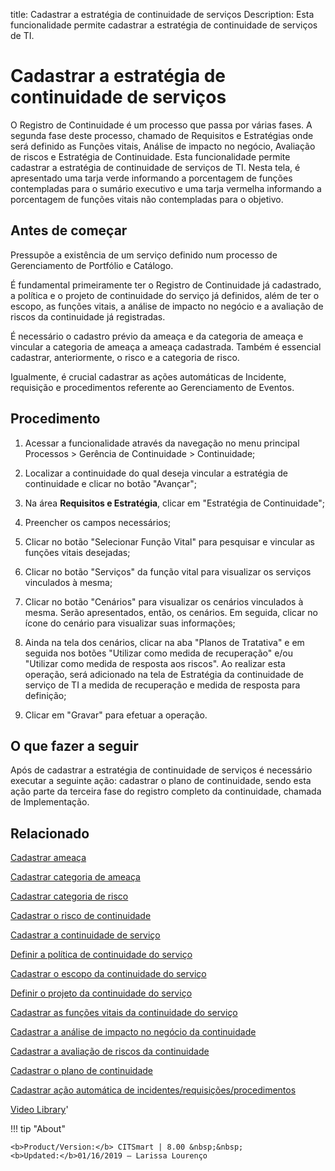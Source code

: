 title: Cadastrar a estratégia de continuidade de serviços
Description: Esta funcionalidade permite cadastrar a estratégia de continuidade de serviços de TI.
# Cadastrar a estratégia de continuidade de serviços

O Registro de Continuidade é um processo que passa por várias fases. A segunda fase deste processo, chamado de Requisitos e Estratégias onde será definido as Funções vitais, Análise de impacto no negócio, Avaliação de riscos e Estratégia de Continuidade. Esta funcionalidade permite cadastrar a estratégia de continuidade de serviços de TI.
Nesta tela, é apresentado uma tarja verde informando a porcentagem de funções contempladas para o sumário executivo e uma tarja vermelha informando a porcentagem de funções vitais não contempladas para o objetivo.

Antes de começar
----------------

Pressupõe a existência de um serviço definido num processo de Gerenciamento de
Portfólio e Catálogo.

É fundamental primeiramente ter o Registro de Continuidade já cadastrado, a
política e o projeto de continuidade do serviço já definidos, além de ter o
escopo, as funções vitais, a análise de impacto no negócio e a avaliação de
riscos da continuidade já registradas.

É necessário o cadastro prévio da ameaça e da categoria de ameaça e vincular a
categoria de ameaça a ameaça cadastrada. Também é essencial cadastrar,
anteriormente, o risco e a categoria de risco.

Igualmente, é crucial cadastrar as ações automáticas de Incidente, requisição e
procedimentos referente ao Gerenciamento de Eventos.

Procedimento
------------

1.  Acessar a funcionalidade através da navegação no menu principal Processos \>
    Gerência de Continuidade \> Continuidade;

2.  Localizar a continuidade do qual deseja vincular a estratégia de
    continuidade e clicar no botão "Avançar";

3.  Na área **Requisitos e Estratégia**, clicar em "Estratégia de Continuidade";

4.  Preencher os campos necessários;

5.  Clicar no botão "Selecionar Função Vital" para pesquisar e vincular as
    funções vitais desejadas;

6.  Clicar no botão "Serviços" da função vital para visualizar os serviços
    vinculados à mesma;

7.  Clicar no botão "Cenários" para visualizar os cenários vinculados à mesma.
    Serão apresentados, então, os cenários. Em seguida, clicar no ícone do
    cenário para visualizar suas informações;

8.  Ainda na tela dos cenários, clicar na aba "Planos de Tratativa" e em seguida
    nos botões "Utilizar como medida de recuperação" e/ou "Utilizar como medida
    de resposta aos riscos". Ao realizar esta operação, será adicionado na tela
    de Estratégia da continuidade de serviço de TI a medida de recuperação e
    medida de resposta para definição;

9.  Clicar em "Gravar" para efetuar a operação.

O que fazer a seguir
--------------------

Após de cadastrar a estratégia de continuidade de serviços é necessário executar
a seguinte ação: cadastrar o plano de continuidade, sendo esta ação parte da
terceira fase do registro completo da continuidade, chamada de Implementação.

Relacionado
------------

[Cadastrar ameaça](/pt-br/citsmart-platform-8/processes/continuity/configuration/register-threat.html)

[Cadastrar categoria de ameaça](/pt-br/citsmart-platform-8/processes/continuity/configuration/threat-category.html)

[Cadastrar categoria de risco](/pt-br/citsmart-platform-8/processes/continuity/configuration/risk-category.html)

[Cadastrar o risco de continuidade](/pt-br/citsmart-platform-8/processes/continuity/configuration/register-continuity-risk.html)

[Cadastrar a continuidade de serviço](/pt-br/citsmart-platform-8/processes/continuity/use/register-service-continuity.html)

[Definir a política de continuidade do serviço](/pt-br/citsmart-platform-8/processes/continuity/use/continuity-policy.html)

[Cadastrar o escopo da continuidade do serviço](/pt-br/citsmart-platform-8/processes/continuity/use/service-continuity-scope.html)

[Definir o projeto da continuidade do serviço](/pt-br/citsmart-platform-8/processes/continuity/use/service-continuity-project.html)

[Cadastrar as funções vitais da continuidade do serviço](/pt-br/citsmart-platform-8/processes/continuity/use/continuity-vital-functions.html)

[Cadastrar a análise de impacto no negócio da continuidade](/pt-br/citsmart-platform-8/processes/continuity/use/impact-analysis-continuity-business.html)

[Cadastrar a avaliação de riscos da continuidade](/pt-br/citsmart-platform-8/processes/continuity/use/continuity-risk-evaluation.html)

[Cadastrar o plano de continuidade](/pt-br/citsmart-platform-8/processes/continuity/use/continuity-plan.html)

[Cadastrar ação automática de incidentes/requisições/procedimentos](/pt-br/citsmart-platform-8/additional-features/automation-of-operation/configuration/register-automatic-actions-incident-request-procedure.html)

<i class='fa fa-youtube-play  fa-2x' style='color:#97ce17;vertical-align: middle;'> </i> [Video Library](https://www.youtube.com/playlist?list=PLB5qK2uzf2RPHLLyCQ9CqOeIt08azAa6k)'

!!! tip "About"

    <b>Product/Version:</b> CITSmart | 8.00 &nbsp;&nbsp;
    <b>Updated:</b>01/16/2019 – Larissa Lourenço


